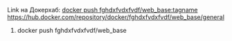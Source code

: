 Link на Докерхаб:
[docker push fghdxfvdxfvdf/web_base:tagname
](https://hub.docker.com/repository/docker/fghdxfvdxfvdf/web_base/general)https://hub.docker.com/repository/docker/fghdxfvdxfvdf/web_base/general

1) docker push fghdxfvdxfvdf/web_base

